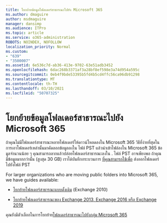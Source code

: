 ```yaml
---
title: โยกย้ายข้อมูลโฟลเดอร์สาธารณะไปยัง Microsoft 365
ms.author: dmaguire
author: msdmaguire
manager: dansimp
ms.audience: ITPro
ms.topic: article
ms.service: o365-administration
ROBOTS: NOINDEX, NOFOLLOW
localization_priority: Normal
ms.custom:
- "639"
- "3500007"
ms.assetid: 6e536c7d-ab36-413e-9702-63e51adb3452
ms.openlocfilehash: 6dac268b3371af3a28bf8ef598e3a74d954a595c
ms.sourcegitcommit: 0eb4f9bde53395b5fd4b5cd4ffc56ca96db91298
ms.translationtype: MT
ms.contentlocale: th-TH
ms.lasthandoff: 03/10/2021
ms.locfileid: "50707325"
---
```

# <a name="migrate-public-folder-data-to-microsoft-365"></a>โยกย้ายข้อมูลโฟลเดอร์สาธารณะไปยัง Microsoft 365

ถ้าคุณไม่มีโฟลเดอร์สาธารณะหลายโฟลเดอร์ให้ดาวน์โหลดลงใน Microsoft 365 วิธีที่ง่ายที่สุดในการเอาโฟลเดอร์เหล่านั้นมาคัดลอกข้อมูลลงใน ไฟล์ PST แล้วนําเข้าไฟล์ลงใน Microsoft 365 ข้อมูลจํานวนน้อย ๆ คุณสามารถลากแล้วปล่อยโฟลเดอร์สาธารณะลงใน . ไฟล์ PST อาจเพียงพอ ถ้าคุณมีข้อมูลมากกว่านั้น (สูงสุด 30 GB) เราได้บันทึกกระบวนการ [ที่คุณสามารถใช้เพื่อ](https://technet.microsoft.com/library/dn874017%28v=exchg.150%29.aspx) ส่งออกโฟลเดอร์ไปยังไฟล์ PST
  
For larger organizations who are moving public folders into Microsoft 365, we have guides available:
  
- [โยกย้ายโฟลเดอร์สาธารณะแบบดั้งเดิม](https://docs.microsoft.com/exchange/collaboration-exo/public-folders/batch-migration-of-legacy-public-folders) (Exchange 2010)

- [โยกย้ายโฟลเดอร์สาธารณะของ Exchange 2013, Exchange 2016 หรือ Exchange 2019](https://docs.microsoft.com/Exchange/collaboration/public-folders/migrate-to-exchange-online)

คุณยังมีตัวเลือกในการโยกย้าย[โฟลเดอร์สาธารณะไปยังกลุ่ม Microsoft 365](https://docs.microsoft.com/exchange/collaboration-exo/public-folders/migrate-your-public-folders-to-microsoft-365-groups)
  